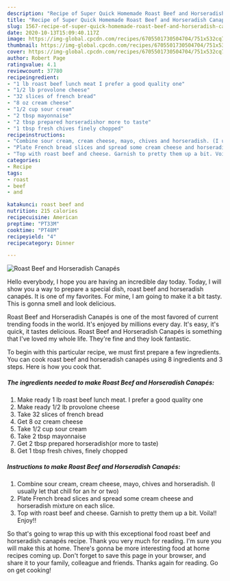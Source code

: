 ```yaml
---
description: "Recipe of Super Quick Homemade Roast Beef and Horseradish Canapés"
title: "Recipe of Super Quick Homemade Roast Beef and Horseradish Canapés"
slug: 1567-recipe-of-super-quick-homemade-roast-beef-and-horseradish-canapes
date: 2020-10-13T15:09:40.117Z
image: https://img-global.cpcdn.com/recipes/6705501730504704/751x532cq70/roast-beef-and-horseradish-canapes-recipe-main-photo.jpg
thumbnail: https://img-global.cpcdn.com/recipes/6705501730504704/751x532cq70/roast-beef-and-horseradish-canapes-recipe-main-photo.jpg
cover: https://img-global.cpcdn.com/recipes/6705501730504704/751x532cq70/roast-beef-and-horseradish-canapes-recipe-main-photo.jpg
author: Robert Page
ratingvalue: 4.1
reviewcount: 37780
recipeingredient:
- "1 lb roast beef lunch meat I prefer a good quality one"
- "1/2 lb provolone cheese"
- "32 slices of french bread"
- "8 oz cream cheese"
- "1/2 cup sour cream"
- "2 tbsp mayonnaise"
- "2 tbsp prepared horseradishor more to taste"
- "1 tbsp fresh chives finely chopped"
recipeinstructions:
- "Combine sour cream, cream cheese, mayo, chives and horseradish. (I usually let that chill for an hr or two)"
- "Plate French bread slices and spread some cream cheese and horseradish mixture on each slice."
- "Top with roast beef and cheese. Garnish to pretty them up a bit. Voila!! Enjoy!!"
categories:
- Recipe
tags:
- roast
- beef
- and

katakunci: roast beef and 
nutrition: 215 calories
recipecuisine: American
preptime: "PT33M"
cooktime: "PT48M"
recipeyield: "4"
recipecategory: Dinner

---
```



![Roast Beef and Horseradish Canapés](https://img-global.cpcdn.com/recipes/6705501730504704/751x532cq70/roast-beef-and-horseradish-canapes-recipe-main-photo.jpg)

Hello everybody, I hope you are having an incredible day today. Today, I will show you a way to prepare a special dish, roast beef and horseradish canapés. It is one of my favorites. For mine, I am going to make it a bit tasty. This is gonna smell and look delicious.



Roast Beef and Horseradish Canapés is one of the most favored of current trending foods in the world. It's enjoyed by millions every day. It's easy, it's quick, it tastes delicious. Roast Beef and Horseradish Canapés is something that I've loved my whole life. They're fine and they look fantastic.


To begin with this particular recipe, we must first prepare a few ingredients. You can cook roast beef and horseradish canapés using 8 ingredients and 3 steps. Here is how you cook that.

<!--inarticleads1-->

##### The ingredients needed to make Roast Beef and Horseradish Canapés:

1. Make ready 1 lb roast beef lunch meat. I prefer a good quality one
1. Make ready 1/2 lb provolone cheese
1. Take 32 slices of french bread
1. Get 8 oz cream cheese
1. Take 1/2 cup sour cream
1. Take 2 tbsp mayonnaise
1. Get 2 tbsp prepared horseradish(or more to taste)
1. Get 1 tbsp fresh chives, finely chopped




<!--inarticleads2-->

##### Instructions to make Roast Beef and Horseradish Canapés:

1. Combine sour cream, cream cheese, mayo, chives and horseradish. (I usually let that chill for an hr or two)
1. Plate French bread slices and spread some cream cheese and horseradish mixture on each slice.
1. Top with roast beef and cheese. Garnish to pretty them up a bit. Voila!! Enjoy!!




So that's going to wrap this up with this exceptional food roast beef and horseradish canapés recipe. Thank you very much for reading. I'm sure you will make this at home. There's gonna be more interesting food at home recipes coming up. Don't forget to save this page in your browser, and share it to your family, colleague and friends. Thanks again for reading. Go on get cooking!

